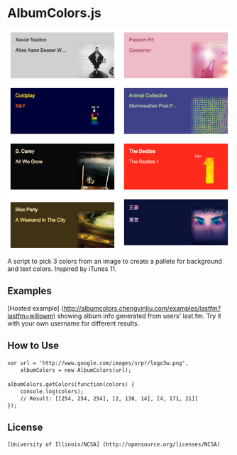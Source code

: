 # AlbumColors.js

![Screenshot](screenshot.png)

A script to pick 3 colors from an image to create a pallete for
background and text colors. Inspired by iTunes 11.

## Examples

[Hosted example] (http://albumcolors.chengyinliu.com/examples/lastfm?lastfm=willowm)
showing album info generated from users' last.fm. Try it with your own
username for different results.

## How to Use
	var url = 'http://www.google.com/images/srpr/logo3w.png',
		albumColors = new AlbumColors(url);

	albumColors.getColors(function(colors) {
		console.log(colors);
		// Result: [[254, 254, 254], [2, 138, 14], [4, 171, 21]]
	});
	
## License
	[University of Illinois/NCSA] (http://opensource.org/licenses/NCSA)
